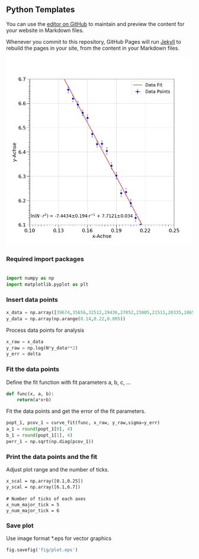 ## Python Templates

You can use the [editor on GitHub](https://github.com/anselm-baur/p1/edit/master/README.md) to maintain and preview the content for your website in Markdown files.

Whenever you commit to this repository, GitHub Pages will run [Jekyll](https://jekyllrb.com/) to rebuild the pages in your site, from the content in your Markdown files.

![useful image](https://raw.githubusercontent.com/anselm-baur/python_templates/master/fig/plot.jpg)

### Required import packages
```python

import numpy as np
import matplotlib.pyplot as plt
```

### Insert data points
```python
x_data = np.array([39674,35656,32512,29436,27052,23805,21511,20335,18657,16621,15119,13358,12764,11604,10402,9646])
y_data = np.array(np.arange(0.14,0.22,0.005))
```
Process data points for analysis
```python
x_raw = x_data
y_raw = np.log(N*y_data**2)
y_err = delta
```


### Fit the data points
Define the fit function with fit parameters a, b, c, ...

```python
def func(x, a, b):
    return(a*x+b)
```

Fit the data points and get the error of the fit parameters.
```python
popt_1, pcov_1 = curve_fit(func, x_raw, y_raw,sigma=y_err)
a_1 = round(popt_1[0], 4)
b_1 = round(popt_1[1], 4)
perr_1 = np.sqrt(np.diag(pcov_1))
```

### Print the data points and the fit

Adjust plot range and the number of ticks.
```pyhton
x_scal = np.array([0.1,0.25])
y_scal = np.array([6.1,6.7])

# Number of ticks of each axes
x_num_major_tick = 5
y_num_major_tick = 6
```


### Save plot

Use image format *.eps for vector graphics
```python
fig.savefig('fig/plot.eps')
```

